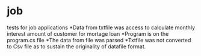 # job
tests for job applications
*Data from txtfile was access to calculate monthly interest amount of customer for mortage loan 
*Program is on the program.cs file 
*The data from file was parsed 
*Txtfile was not converted to Csv file as to sustain the originality of datafile format.
